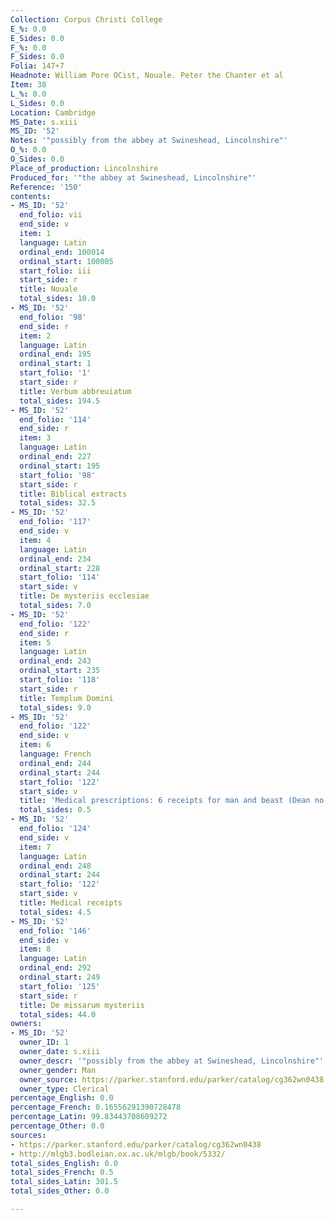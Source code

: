 ```yaml
---
Collection: Corpus Christi College
E_%: 0.0
E_Sides: 0.0
F_%: 0.0
F_Sides: 0.0
Folia: 147+7
Headnote: William Pore OCist, Nouale. Peter the Chanter et al
Item: 38
L_%: 0.0
L_Sides: 0.0
Location: Cambridge
MS_Date: s.xiii
MS_ID: '52'
Notes: '"possibly from the abbey at Swineshead, Lincolnshire"'
O_%: 0.0
O_Sides: 0.0
Place_of_production: Lincolnshire
Produced_for: '"the abbey at Swineshead, Lincolnshire"'
Reference: '150'
contents:
- MS_ID: '52'
  end_folio: vii
  end_side: v
  item: 1
  language: Latin
  ordinal_end: 100014
  ordinal_start: 100005
  start_folio: iii
  start_side: r
  title: Nouale
  total_sides: 10.0
- MS_ID: '52'
  end_folio: '98'
  end_side: r
  item: 2
  language: Latin
  ordinal_end: 195
  ordinal_start: 1
  start_folio: '1'
  start_side: r
  title: Verbum abbreuiatum
  total_sides: 194.5
- MS_ID: '52'
  end_folio: '114'
  end_side: r
  item: 3
  language: Latin
  ordinal_end: 227
  ordinal_start: 195
  start_folio: '98'
  start_side: r
  title: Biblical extracts
  total_sides: 32.5
- MS_ID: '52'
  end_folio: '117'
  end_side: v
  item: 4
  language: Latin
  ordinal_end: 234
  ordinal_start: 228
  start_folio: '114'
  start_side: v
  title: De mysteriis ecclesiae
  total_sides: 7.0
- MS_ID: '52'
  end_folio: '122'
  end_side: r
  item: 5
  language: Latin
  ordinal_end: 243
  ordinal_start: 235
  start_folio: '118'
  start_side: r
  title: Templum Domini
  total_sides: 9.0
- MS_ID: '52'
  end_folio: '122'
  end_side: v
  item: 6
  language: French
  ordinal_end: 244
  ordinal_start: 244
  start_folio: '122'
  start_side: v
  title: 'Medical prescriptions: 6 receipts for man and beast (Dean no. 439)'
  total_sides: 0.5
- MS_ID: '52'
  end_folio: '124'
  end_side: v
  item: 7
  language: Latin
  ordinal_end: 248
  ordinal_start: 244
  start_folio: '122'
  start_side: v
  title: Medical receipts
  total_sides: 4.5
- MS_ID: '52'
  end_folio: '146'
  end_side: v
  item: 8
  language: Latin
  ordinal_end: 292
  ordinal_start: 249
  start_folio: '125'
  start_side: r
  title: De missarum mysteriis
  total_sides: 44.0
owners:
- MS_ID: '52'
  owner_ID: 1
  owner_date: s.xiii
  owner_descr: '"possibly from the abbey at Swineshead, Lincolnshire"'
  owner_gender: Man
  owner_source: https://parker.stanford.edu/parker/catalog/cg362wn0438
  owner_type: Clerical
percentage_English: 0.0
percentage_French: 0.16556291390728478
percentage_Latin: 99.83443708609272
percentage_Other: 0.0
sources:
- https://parker.stanford.edu/parker/catalog/cg362wn0438
- http://mlgb3.bodleian.ox.ac.uk/mlgb/book/5332/
total_sides_English: 0.0
total_sides_French: 0.5
total_sides_Latin: 301.5
total_sides_Other: 0.0

---
```

